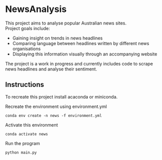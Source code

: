 # NewsAnalysis
This project aims to analyse popular Australian news sites.  
Project goals include:
- Gaining insight on trends in news headlines
- Comparing language between headlines written by different news organisations
- Displaying this information visually through an accompanying website

The project is a work in progress and currently includes code to scrape news headlines and analyse their sentiment.

## Instructions
To recreate this project install acaconda or miniconda.

Recreate the environment using environment.yml
```
conda env create -n news -f environment.yml
```

Activate this environment
```
conda activate news
```

Run the program
```
python main.py
```
